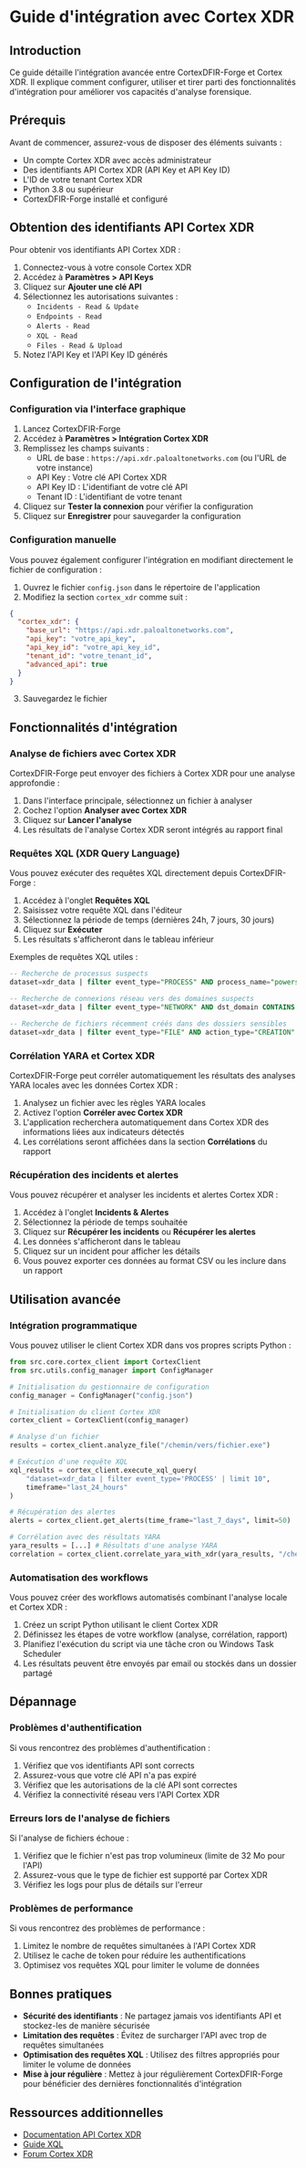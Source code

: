# Guide d'intégration avec Cortex XDR

## Introduction

Ce guide détaille l'intégration avancée entre CortexDFIR-Forge et Cortex XDR. Il explique comment configurer, utiliser et tirer parti des fonctionnalités d'intégration pour améliorer vos capacités d'analyse forensique.

## Prérequis

Avant de commencer, assurez-vous de disposer des éléments suivants :

- Un compte Cortex XDR avec accès administrateur
- Des identifiants API Cortex XDR (API Key et API Key ID)
- L'ID de votre tenant Cortex XDR
- Python 3.8 ou supérieur
- CortexDFIR-Forge installé et configuré

## Obtention des identifiants API Cortex XDR

Pour obtenir vos identifiants API Cortex XDR :

1. Connectez-vous à votre console Cortex XDR
2. Accédez à **Paramètres > API Keys**
3. Cliquez sur **Ajouter une clé API**
4. Sélectionnez les autorisations suivantes :
   - `Incidents - Read & Update`
   - `Endpoints - Read`
   - `Alerts - Read`
   - `XQL - Read`
   - `Files - Read & Upload`
5. Notez l'API Key et l'API Key ID générés

## Configuration de l'intégration

### Configuration via l'interface graphique

1. Lancez CortexDFIR-Forge
2. Accédez à **Paramètres > Intégration Cortex XDR**
3. Remplissez les champs suivants :
   - URL de base : `https://api.xdr.paloaltonetworks.com` (ou l'URL de votre instance)
   - API Key : Votre clé API Cortex XDR
   - API Key ID : L'identifiant de votre clé API
   - Tenant ID : L'identifiant de votre tenant
4. Cliquez sur **Tester la connexion** pour vérifier la configuration
5. Cliquez sur **Enregistrer** pour sauvegarder la configuration

### Configuration manuelle

Vous pouvez également configurer l'intégration en modifiant directement le fichier de configuration :

1. Ouvrez le fichier `config.json` dans le répertoire de l'application
2. Modifiez la section `cortex_xdr` comme suit :

```json
{
  "cortex_xdr": {
    "base_url": "https://api.xdr.paloaltonetworks.com",
    "api_key": "votre_api_key",
    "api_key_id": "votre_api_key_id",
    "tenant_id": "votre_tenant_id",
    "advanced_api": true
  }
}
```

3. Sauvegardez le fichier

## Fonctionnalités d'intégration

### Analyse de fichiers avec Cortex XDR

CortexDFIR-Forge peut envoyer des fichiers à Cortex XDR pour une analyse approfondie :

1. Dans l'interface principale, sélectionnez un fichier à analyser
2. Cochez l'option **Analyser avec Cortex XDR**
3. Cliquez sur **Lancer l'analyse**
4. Les résultats de l'analyse Cortex XDR seront intégrés au rapport final

### Requêtes XQL (XDR Query Language)

Vous pouvez exécuter des requêtes XQL directement depuis CortexDFIR-Forge :

1. Accédez à l'onglet **Requêtes XQL**
2. Saisissez votre requête XQL dans l'éditeur
3. Sélectionnez la période de temps (dernières 24h, 7 jours, 30 jours)
4. Cliquez sur **Exécuter**
5. Les résultats s'afficheront dans le tableau inférieur

Exemples de requêtes XQL utiles :

```sql
-- Recherche de processus suspects
dataset=xdr_data | filter event_type="PROCESS" AND process_name="powershell.exe" AND command_line CONTAINS "-enc" | limit 100

-- Recherche de connexions réseau vers des domaines suspects
dataset=xdr_data | filter event_type="NETWORK" AND dst_domain CONTAINS "pastebin" | limit 100

-- Recherche de fichiers récemment créés dans des dossiers sensibles
dataset=xdr_data | filter event_type="FILE" AND action_type="CREATION" AND file_path CONTAINS "\\Windows\\Temp\\" | limit 100
```

### Corrélation YARA et Cortex XDR

CortexDFIR-Forge peut corréler automatiquement les résultats des analyses YARA locales avec les données Cortex XDR :

1. Analysez un fichier avec les règles YARA locales
2. Activez l'option **Corréler avec Cortex XDR**
3. L'application recherchera automatiquement dans Cortex XDR des informations liées aux indicateurs détectés
4. Les corrélations seront affichées dans la section **Corrélations** du rapport

### Récupération des incidents et alertes

Vous pouvez récupérer et analyser les incidents et alertes Cortex XDR :

1. Accédez à l'onglet **Incidents & Alertes**
2. Sélectionnez la période de temps souhaitée
3. Cliquez sur **Récupérer les incidents** ou **Récupérer les alertes**
4. Les données s'afficheront dans le tableau
5. Cliquez sur un incident pour afficher les détails
6. Vous pouvez exporter ces données au format CSV ou les inclure dans un rapport

## Utilisation avancée

### Intégration programmatique

Vous pouvez utiliser le client Cortex XDR dans vos propres scripts Python :

```python
from src.core.cortex_client import CortexClient
from src.utils.config_manager import ConfigManager

# Initialisation du gestionnaire de configuration
config_manager = ConfigManager("config.json")

# Initialisation du client Cortex XDR
cortex_client = CortexClient(config_manager)

# Analyse d'un fichier
results = cortex_client.analyze_file("/chemin/vers/fichier.exe")

# Exécution d'une requête XQL
xql_results = cortex_client.execute_xql_query(
    "dataset=xdr_data | filter event_type='PROCESS' | limit 10",
    timeframe="last_24_hours"
)

# Récupération des alertes
alerts = cortex_client.get_alerts(time_frame="last_7_days", limit=50)

# Corrélation avec des résultats YARA
yara_results = [...] # Résultats d'une analyse YARA
correlation = cortex_client.correlate_yara_with_xdr(yara_results, "/chemin/vers/fichier.exe")
```

### Automatisation des workflows

Vous pouvez créer des workflows automatisés combinant l'analyse locale et Cortex XDR :

1. Créez un script Python utilisant le client Cortex XDR
2. Définissez les étapes de votre workflow (analyse, corrélation, rapport)
3. Planifiez l'exécution du script via une tâche cron ou Windows Task Scheduler
4. Les résultats peuvent être envoyés par email ou stockés dans un dossier partagé

## Dépannage

### Problèmes d'authentification

Si vous rencontrez des problèmes d'authentification :

1. Vérifiez que vos identifiants API sont corrects
2. Assurez-vous que votre clé API n'a pas expiré
3. Vérifiez que les autorisations de la clé API sont correctes
4. Vérifiez la connectivité réseau vers l'API Cortex XDR

### Erreurs lors de l'analyse de fichiers

Si l'analyse de fichiers échoue :

1. Vérifiez que le fichier n'est pas trop volumineux (limite de 32 Mo pour l'API)
2. Assurez-vous que le type de fichier est supporté par Cortex XDR
3. Vérifiez les logs pour plus de détails sur l'erreur

### Problèmes de performance

Si vous rencontrez des problèmes de performance :

1. Limitez le nombre de requêtes simultanées à l'API Cortex XDR
2. Utilisez le cache de token pour réduire les authentifications
3. Optimisez vos requêtes XQL pour limiter le volume de données

## Bonnes pratiques

- **Sécurité des identifiants** : Ne partagez jamais vos identifiants API et stockez-les de manière sécurisée
- **Limitation des requêtes** : Évitez de surcharger l'API avec trop de requêtes simultanées
- **Optimisation des requêtes XQL** : Utilisez des filtres appropriés pour limiter le volume de données
- **Mise à jour régulière** : Mettez à jour régulièrement CortexDFIR-Forge pour bénéficier des dernières fonctionnalités d'intégration

## Ressources additionnelles

- [Documentation API Cortex XDR](https://docs.paloaltonetworks.com/cortex/cortex-xdr/cortex-xdr-api)
- [Guide XQL](https://docs.paloaltonetworks.com/cortex/cortex-xdr/cortex-xdr-analytics/cortex-xdr-query-language)
- [Forum Cortex XDR](https://live.paloaltonetworks.com/t5/cortex-xdr/ct-p/Cortex_XDR)
